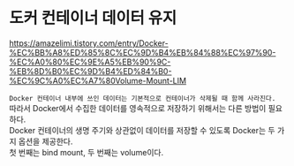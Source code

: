 # 도커 컨테이너 데이터 유지

https://amazelimi.tistory.com/entry/Docker-%EC%BB%A8%ED%85%8C%EC%9D%B4%EB%84%88%EC%97%90-%EC%A0%80%EC%9E%A5%EB%90%9C-%EB%8D%B0%EC%9D%B4%ED%84%B0-%EC%9C%A0%EC%A7%80Volume-Mount-LIM

`Docker 컨테이너 내부에 쓰인 데이터는 기본적으로 컨테이너가 삭제될 때 함께 사라진다.`  
따라서 Docker에서 수집한 데이터를 영속적으로 저장하기 위해서는 다른 방법이 필요하다.  
Docker 컨테이너의 생명 주기와 상관없이 데이터를 저장할 수 있도록 Docker는 두 가지 옵션을 제공한다.  
첫 번째는 bind mount, 두 번째는 volume이다.
